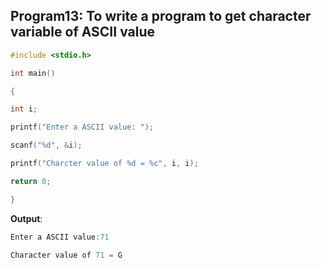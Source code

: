 ## Program13: To write a program to get character variable of ASCII value
```C
#include <stdio.h>

int main() 

{  

int i;

printf("Enter a ASCII value: ");

scanf("%d", &i);  

printf("Charcter value of %d = %c", i, i);

return 0;

}
```
**Output**: 
```C
Enter a ASCII value:71

Character value of 71 = G
